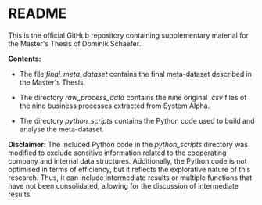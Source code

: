 # README
This is the official GitHub repository containing supplementary material for the Master's Thesis of Dominik Schaefer.

**Contents:**
- The file *final_meta_dataset* contains the final meta-dataset described in the Master's Thesis.

- The directory *raw_process_data* contains the nine original *.csv* files of the nine business processes extracted from System Alpha.

- The directory *python_scripts* contains the Python code used to build and analyse the meta-dataset.

**Disclaimer:**
The included Python code in the *python_scripts* directory was modified to exclude sensitive information related to the cooperating company and internal data structures. Additionally, the Python code is not optimised in terms of efficiency, but it reflects the explorative nature of this research. Thus, it can include intermediate results or multiple functions that have not been consolidated, allowing for the discussion of intermediate results.
